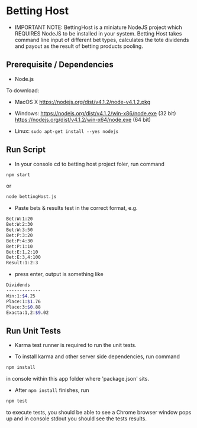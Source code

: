 # Betting Host

* IMPORTANT NOTE: BettingHost is a miniature NodeJS project which REQUIRES NodeJS to be installed in your system.
Betting Host takes command line input of different bet types, calculates the tote dividends and payout as the result of betting products pooling.

## Prerequisite / Dependencies

 * Node.js

To download: 
 
 * MacOS X
 https://nodejs.org/dist/v4.1.2/node-v4.1.2.pkg

 * Windows:
 https://nodejs.org/dist/v4.1.2/win-x86/node.exe  (32 bit)
 https://nodejs.org/dist/v4.1.2/win-x64/node.exe  (64 bit)

* Linux:
 ```sudo apt-get install --yes nodejs```


## Run Script

 * In your console cd to betting host project foler, run command 
 
 ```sh
 npm start
 ``` 
 
 or 
 
 ```sh
 node bettingHost.js
 ```

 * Paste bets & results test in the correct format, e.g.

```sh
Bet:W:1:20                                     
Bet:W:2:30
Bet:W:3:50
Bet:P:3:20
Bet:P:4:30
Bet:P:1:10
Bet:E:1,2:10
Bet:E:3,4:100
Result:1:2:3
```

* press enter, output is something like

```sh
Dividends
-------------
Win:1:$4.25
Place:1:$1.76
Place:3:$0.88
Exacta:1,2:$9.02
```

## Run Unit Tests

 * Karma test runner is required to run the unit tests.

 * To install karma and other server side dependencies,  run command 
 
 ```sh
 npm install
 ```  
 
 in console within this app folder where 'package.json' sits.

 * After ```npm install``` finishes,  run  
 
 ```sh
 npm test
 ```  
 
 to execute tests, you should be able to see a Chrome browser window pops up and in console stdout you should see the tests results.








